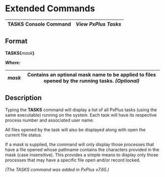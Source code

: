 # Extended Commands

**TASKS Console Command** |  **_View PxPlus Tasks_**  
---|---  
  
## Format

**TASKS{**_mask_**}**

**_Where:_**

_mask_ |  Contains an optional mask name to be applied to files opened by the running tasks. **_(Optional)_**  
---|---  
  
## Description

Typing the **TASKS** command will display a list of all PxPlus tasks (using the same executable) running on the system. Each task will have its respective process number and associated user name.

All files opened by the task will also be displayed along with open the current file status.

If a _mask_ is supplied, the command will only display those processes that have a file opened whose pathname contains the characters provided in the mask (case insensitive). This provides a simple means to display only those processes that may have a specific file open and/or record locked.

_(The TASKS command was added in PxPlus v7.65.)_
